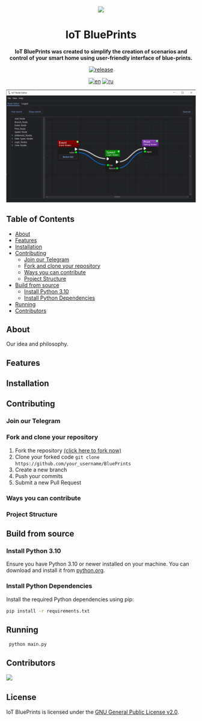 <br>

<div align="center">

[<img src="./resources/icons/app.ico" width="144"/>](https://hydralauncher.site)

  <h1 align="center">IoT BluePrints</h1>
  
  <p align="center">
    <strong>IoT BluePrints was created to simplify the creation of scenarios and control of your smart home 
using user-friendly interface of blue-prints.</strong>
  </p>

[![release](https://img.shields.io/github)](https://github.com)

[![en](https://img.shields.io/badge/lang-en-red.svg)](README.md)
[![ru](https://img.shields.io/badge/lang-ru-yellow.svg)](README.ru.md)


![Hydra Catalogue](resources/img/preview.png)

</div>

## Table of Contents

- [About](#about)
- [Features](#features)
- [Installation](#installation)
- [Contributing](#contributing)
  - [Join our Telegram](#join-our-telegram)
  - [Fork and clone your repository](#fork-and-clone-your-repository)
  - [Ways you can contribute](#ways-you-can-contribute)
  - [Project Structure](#project-structure)
- [Build from source](#build-from-source)
  - [Install Python 3.10](#install-python-310)
  - [Install Python Dependencies](#install-python-dependencies)
- [Running](#running)
- [Contributors](#contributors)

## About

Our idea and philosophy. 

## Features

## Installation

## Contributing

### Join our Telegram

### Fork and clone your repository

1. Fork the repository [(click here to fork now)](https://github.com)
2. Clone your forked code `git clone https://github.com/your_username/BluePrints`
3. Create a new branch
4. Push your commits
5. Submit a new Pull Request

### Ways you can contribute


### Project Structure


## Build from source

### Install Python 3.10

Ensure you have Python 3.10 or newer installed on your machine. 
You can download and install it from [python.org](https://www.python.org/downloads/).

### Install Python Dependencies

Install the required Python dependencies using pip:

```bash
pip install -r requirements.txt
```

## Running
```bash
 python main.py
```

## Contributors

<a href="https://github.com/Mooncake911/BluePrints/graphs/contributors">
  <img src="https://contrib.rocks/image?repo=Mooncake911/BluePrints" />
</a>

## License

IoT BluePrints is licensed under the [GNU General Public License v2.0](LICENSE).
